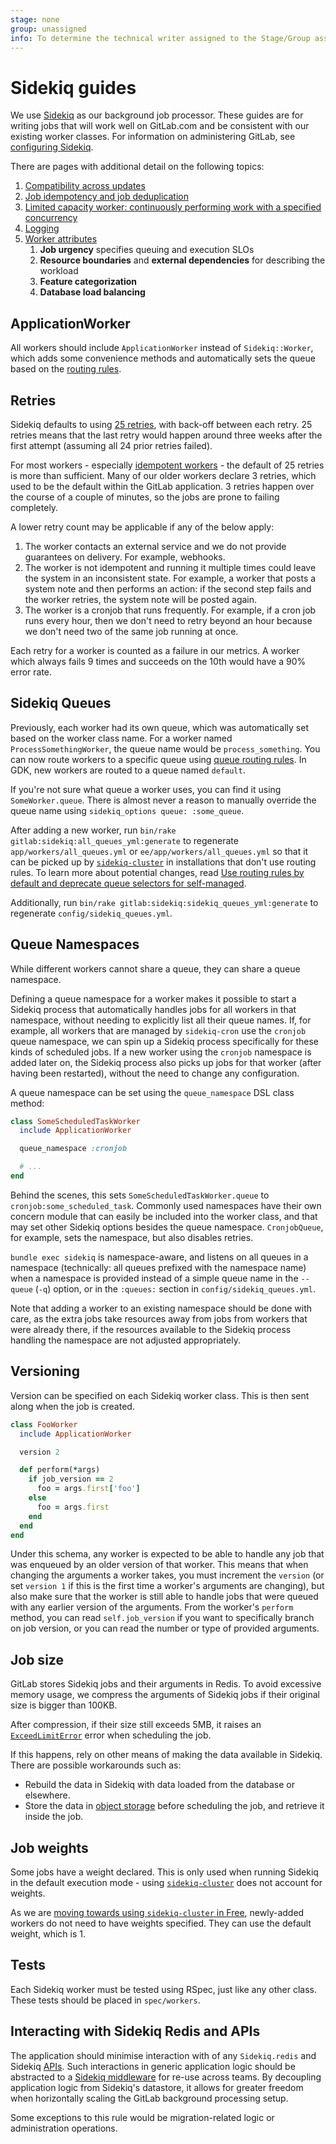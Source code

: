 ```yaml
---
stage: none
group: unassigned
info: To determine the technical writer assigned to the Stage/Group associated with this page, see https://about.gitlab.com/handbook/product/ux/technical-writing/#assignments
---
```


# Sidekiq guides

We use [Sidekiq](https://github.com/mperham/sidekiq) as our background
job processor. These guides are for writing jobs that will work well on
GitLab.com and be consistent with our existing worker classes. For
information on administering GitLab, see [configuring Sidekiq](../../administration/sidekiq/index.md).

There are pages with additional detail on the following topics:

1. [Compatibility across updates](compatibility_across_updates.md)
1. [Job idempotency and job deduplication](idempotent_jobs.md)
1. [Limited capacity worker: continuously performing work with a specified concurrency](limited_capacity_worker.md)
1. [Logging](logging.md)
1. [Worker attributes](worker_attributes.md)
    1. **Job urgency** specifies queuing and execution SLOs
    1. **Resource boundaries** and **external dependencies** for describing the workload
    1. **Feature categorization**
    1. **Database load balancing**

## ApplicationWorker

All workers should include `ApplicationWorker` instead of `Sidekiq::Worker`,
which adds some convenience methods and automatically sets the queue based on
the [routing rules](../../administration/sidekiq/extra_sidekiq_routing.md#queue-routing-rules).

## Retries

Sidekiq defaults to using [25 retries](https://github.com/mperham/sidekiq/wiki/Error-Handling#automatic-job-retry),
with back-off between each retry. 25 retries means that the last retry
would happen around three weeks after the first attempt (assuming all 24
prior retries failed).

For most workers - especially [idempotent workers](idempotent_jobs.md) -
the default of 25 retries is more than sufficient. Many of our older
workers declare 3 retries, which used to be the default within the
GitLab application. 3 retries happen over the course of a couple of
minutes, so the jobs are prone to failing completely.

A lower retry count may be applicable if any of the below apply:

1. The worker contacts an external service and we do not provide
   guarantees on delivery. For example, webhooks.
1. The worker is not idempotent and running it multiple times could
   leave the system in an inconsistent state. For example, a worker that
   posts a system note and then performs an action: if the second step
   fails and the worker retries, the system note will be posted again.
1. The worker is a cronjob that runs frequently. For example, if a cron
   job runs every hour, then we don't need to retry beyond an hour
   because we don't need two of the same job running at once.

Each retry for a worker is counted as a failure in our metrics. A worker
which always fails 9 times and succeeds on the 10th would have a 90%
error rate.

## Sidekiq Queues

Previously, each worker had its own queue, which was automatically set based on the
worker class name. For a worker named `ProcessSomethingWorker`, the queue name
would be `process_something`. You can now route workers to a specific queue using
[queue routing rules](../../administration/sidekiq/extra_sidekiq_routing.md#queue-routing-rules).
In GDK, new workers are routed to a queue named `default`.

If you're not sure what queue a worker uses,
you can find it using `SomeWorker.queue`. There is almost never a reason to
manually override the queue name using `sidekiq_options queue: :some_queue`.

After adding a new worker, run `bin/rake
gitlab:sidekiq:all_queues_yml:generate` to regenerate
`app/workers/all_queues.yml` or `ee/app/workers/all_queues.yml` so that
it can be picked up by
[`sidekiq-cluster`](../../administration/sidekiq/extra_sidekiq_processes.md)
in installations that don't use routing rules. To learn more about potential changes,
read [Use routing rules by default and deprecate queue selectors for self-managed](https://gitlab.com/groups/gitlab-com/gl-infra/-/epics/596).

Additionally, run
`bin/rake gitlab:sidekiq:sidekiq_queues_yml:generate` to regenerate
`config/sidekiq_queues.yml`.

## Queue Namespaces

While different workers cannot share a queue, they can share a queue namespace.

Defining a queue namespace for a worker makes it possible to start a Sidekiq
process that automatically handles jobs for all workers in that namespace,
without needing to explicitly list all their queue names. If, for example, all
workers that are managed by `sidekiq-cron` use the `cronjob` queue namespace, we
can spin up a Sidekiq process specifically for these kinds of scheduled jobs.
If a new worker using the `cronjob` namespace is added later on, the Sidekiq
process also picks up jobs for that worker (after having been restarted),
without the need to change any configuration.

A queue namespace can be set using the `queue_namespace` DSL class method:

```ruby
class SomeScheduledTaskWorker
  include ApplicationWorker

  queue_namespace :cronjob

  # ...
end
```

Behind the scenes, this sets `SomeScheduledTaskWorker.queue` to
`cronjob:some_scheduled_task`. Commonly used namespaces have their own
concern module that can easily be included into the worker class, and that may
set other Sidekiq options besides the queue namespace. `CronjobQueue`, for
example, sets the namespace, but also disables retries.

`bundle exec sidekiq` is namespace-aware, and listens on all
queues in a namespace (technically: all queues prefixed with the namespace name)
when a namespace is provided instead of a simple queue name in the `--queue`
(`-q`) option, or in the `:queues:` section in `config/sidekiq_queues.yml`.

Note that adding a worker to an existing namespace should be done with care, as
the extra jobs take resources away from jobs from workers that were already
there, if the resources available to the Sidekiq process handling the namespace
are not adjusted appropriately.

## Versioning

Version can be specified on each Sidekiq worker class.
This is then sent along when the job is created.

```ruby
class FooWorker
  include ApplicationWorker

  version 2

  def perform(*args)
    if job_version == 2
      foo = args.first['foo']
    else
      foo = args.first
    end
  end
end
```

Under this schema, any worker is expected to be able to handle any job that was
enqueued by an older version of that worker. This means that when changing the
arguments a worker takes, you must increment the `version` (or set `version 1`
if this is the first time a worker's arguments are changing), but also make sure
that the worker is still able to handle jobs that were queued with any earlier
version of the arguments. From the worker's `perform` method, you can read
`self.job_version` if you want to specifically branch on job version, or you
can read the number or type of provided arguments.

## Job size

GitLab stores Sidekiq jobs and their arguments in Redis. To avoid
excessive memory usage, we compress the arguments of Sidekiq jobs
if their original size is bigger than 100KB.

After compression, if their size still exceeds 5MB, it raises an
[`ExceedLimitError`](https://gitlab.com/gitlab-org/gitlab/-/blob/f3dd89e5e510ea04b43ffdcb58587d8f78a8d77c/lib/gitlab/sidekiq_middleware/size_limiter/exceed_limit_error.rb#L8)
error when scheduling the job.

If this happens, rely on other means of making the data
available in Sidekiq. There are possible workarounds such as:

- Rebuild the data in Sidekiq with data loaded from the database or
  elsewhere.
- Store the data in [object storage](../file_storage.md#object-storage)
  before scheduling the job, and retrieve it inside the job.

## Job weights

Some jobs have a weight declared. This is only used when running Sidekiq
in the default execution mode - using
[`sidekiq-cluster`](../../administration/sidekiq/extra_sidekiq_processes.md)
does not account for weights.

As we are [moving towards using `sidekiq-cluster` in Free](https://gitlab.com/gitlab-org/gitlab/-/issues/34396), newly-added
workers do not need to have weights specified. They can use the
default weight, which is 1.

## Tests

Each Sidekiq worker must be tested using RSpec, just like any other class. These
tests should be placed in `spec/workers`.

## Interacting with Sidekiq Redis and APIs

The application should minimise interaction with of any `Sidekiq.redis` and Sidekiq [APIs](https://github.com/mperham/sidekiq/blob/main/lib/sidekiq/api.rb). Such interactions in generic application logic should be abstracted to a [Sidekiq middleware](https://gitlab.com/gitlab-org/gitlab/-/tree/master/lib/gitlab/sidekiq_middleware) for re-use across teams. By decoupling application logic from Sidekiq's datastore, it allows for greater freedom when horizontally scaling the GitLab background processing setup.

Some exceptions to this rule would be migration-related logic or administration operations.
